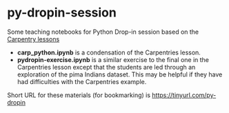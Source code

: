 # py-dropin-session
Some teaching notebooks for Python Drop-in session based on the [Carpentry lessons](https://datacarpentry.github.io/python-ecology-lesson/index.html)   

* __carp_python.ipynb__ is a condensation of the Carpentries lesson.
* __pydropin-exercise.ipynb__ is a similar exercise to the final one in the Carpentries lesson except that the students are led through an exploration of the pima Indians dataset. This may be helpful if they have had difficulties with the Carpentries example.

Short URL for these materials (for bookmarking) is https://tinyurl.com/py-dropin    
